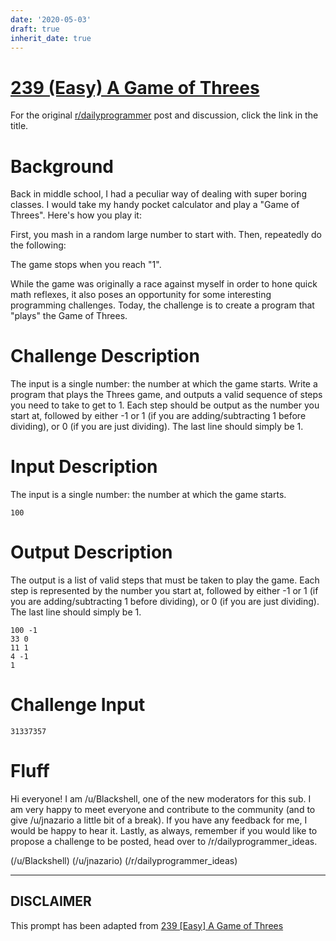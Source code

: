 ```yaml
---
date: '2020-05-03'
draft: true
inherit_date: true
---
```


# [239 (Easy) A Game of Threes](https://www.reddit.com/r/dailyprogrammer/comments/3r7wxz/20151102_challenge_239_easy_a_game_of_threes/)

For the original [r/dailyprogrammer](https://www.reddit.com/r/dailyprogrammer/) post and discussion, click the link in the title.

# Background
Back in middle school, I had a peculiar way of dealing with super boring classes. I would take my handy pocket calculator and play a "Game of Threes". Here's how you play it:

First, you mash in a random large number to start with. Then, repeatedly do the following:

The game stops when you reach "1". 

While the game was originally a race against myself in order to hone quick math reflexes, it also poses an opportunity for some interesting programming challenges. Today, the challenge is to create a program that "plays" the Game of Threes.

# Challenge Description
The input is a single number: the number at which the game starts. Write a program that plays the Threes game, and outputs a valid sequence of steps you need to take to get to 1. Each step should be output as the number you start at, followed by either -1 or 1 (if you are adding/subtracting 1 before dividing), or 0 (if you are just dividing). The last line should simply be 1.

# Input Description
The input is a single number: the number at which the game starts.


```
100
```
# Output Description
The output is a list of valid steps that must be taken to play the game. Each step is represented by the number you start at, followed by either -1 or 1 (if you are adding/subtracting 1 before dividing), or 0 (if you are just dividing). The last line should simply be 1.


```
100 -1
33 0
11 1
4 -1
1
```
# Challenge Input

```
31337357
```
# Fluff
Hi everyone! I am /u/Blackshell, one of the new moderators for this sub. I am very happy to meet everyone and contribute to the community (and to give /u/jnazario a little bit of a break). If you have any feedback for me, I would be happy to hear it. Lastly, as always, remember if you would like to propose a challenge to be posted, head over to /r/dailyprogrammer_ideas. 

(/u/Blackshell)
(/u/jnazario)
(/r/dailyprogrammer_ideas)

----
## **DISCLAIMER**
This prompt has been adapted from [239 [Easy] A Game of Threes](https://www.reddit.com/r/dailyprogrammer/comments/3r7wxz/20151102_challenge_239_easy_a_game_of_threes/
)
